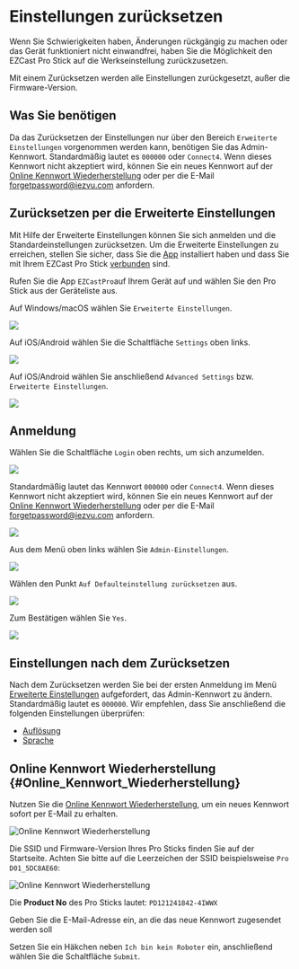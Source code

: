 # Einstellungen zurücksetzen

Wenn Sie Schwierigkeiten haben, Änderungen rückgängig zu machen oder das Gerät funktioniert nicht einwandfrei, haben Sie die Möglichkeit den EZCast Pro Stick auf die Werkseinstellung zurückzusetzen.

Mit einem Zurücksetzen werden alle Einstellungen zurückgesetzt, außer die Firmware-Version.

## Was Sie benötigen

Da das Zurücksetzen der Einstellungen nur über den Bereich `Erweiterte Einstellungen` vorgenommen werden kann, benötigen Sie das Admin-Kennwort. Standardmäßig lautet es `000000` oder `Connect4`. Wenn dieses Kennwort nicht akzeptiert wird, können Sie ein neues Kennwort auf der [Online Kennwort Wiederherstellung](#Online_Kennwort_Wiederherstellung) oder per die E-Mail [forgetpassword@iezvu.com](mailto:forgetpassword@iezvu.com) anfordern.

## Zurücksetzen per die Erweiterte Einstellungen

Mit Hilfe der Erweiterte Einstellungen können Sie sich anmelden und die Standardeinstellungen zurücksetzen. Um die Erweiterte Einstellungen zu erreichen, stellen Sie sicher, dass Sie die [App](quickstart.md#InstallApp) installiert haben und dass Sie mit Ihrem EZCast Pro Stick [verbunden](quickstart.md#app-mit-ezcast-pro-stick-verbinden) sind.

Rufen Sie die App `EZCastPro`auf Ihrem Gerät auf und wählen Sie den Pro Stick aus der Geräteliste aus.

Auf Windows/macOS wählen Sie `Erweiterte Einstellungen`.

![](/assets/img/Win-App-Advanced-Settings.jpg)

Auf iOS/Android wählen Sie die Schaltfläche `Settings` oben links.

![](/assets/img/iOS_settings.jpg)

Auf iOS/Android wählen Sie anschließend `Advanced Settings` bzw. `Erweiterte Einstellungen`.

![](/assets/img/iOS_adv-settings.jpg)

## Anmeldung

Wählen Sie die Schaltfläche `Login` oben rechts, um sich anzumelden.

![](/assets/img/EZCast_Login.jpg)

Standardmäßig lautet das Kennwort `000000` oder `Connect4`. Wenn dieses Kennwort nicht akzeptiert wird, können Sie ein neues Kennwort auf der [Online Kennwort Wiederherstellung](#Online_Kennwort_Wiederherstellung) oder per die E-Mail [forgetpassword@iezvu.com](mailto:forgetpassword@iezvu.com) anfordern.

![](/assets/img/EZCast_Enter-Password.jpg)

Aus dem Menü oben links wählen Sie `Admin-Einstellungen`.

![](/assets/img/ezcastpro.II.select.admineinstellungen.jpg)

Wählen den Punkt `Auf Defaulteinstellung zurücksetzen` aus.

![](/assets/img/ezcastpro.II.Standardeinstellungen.zuruecksetzen.jpg)

Zum Bestätigen wählen Sie `Yes`.

![](/assets/img/reset_confirm.png)

## Einstellungen nach dem Zurücksetzen

Nach dem Zurücksetzen werden Sie bei der ersten Anmeldung im Menü [Erweiterte Einstellungen](adv.settings.md) aufgefordert, das Admin-Kennwort zu ändern. Standardmäßig lautet es `000000`. Wir empfehlen, dass Sie anschließend die folgenden Einstellungen überprüfen:

* [Auflösung](adv.settings.md#Auflösung)
* [Sprache](adv.settings.md#Sprache)

## Online Kennwort Wiederherstellung {#Online_Kennwort_Wiederherstellung}

Nutzen Sie die [Online Kennwort Wiederherstellung](https://www.ezcast.com/service/product/support), um ein neues Kennwort sofort per E-Mail zu erhalten.

![Online Kennwort Wiederherstellung](/assets/img/online_password_recovery_stick.jpg)

Die SSID und Firmware-Version Ihres Pro Sticks finden Sie auf der Startseite. Achten Sie bitte auf die Leerzeichen der SSID beispielsweise `Pro D01_5DC8AE60`:

![Online Kennwort Wiederherstellung](/assets/img/ProStick_SSID_Firmware.jpg)

Die **Product No** des Pro Sticks lautet: `PD121241842-4IWWX`

Geben Sie die E-Mail-Adresse ein, an die das neue Kennwort zugesendet werden soll

Setzen Sie ein Häkchen neben `Ich bin kein Roboter` ein, anschließend wählen Sie die Schaltfläche `Submit`.




